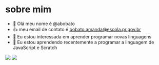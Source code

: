 # sobre mim
- 👋 Olá meu nome é @abobato
- 👍 meu email de contato é bobato.amanda@escola.pr.gov.br
- 👀 Eu estou interessada em aprender programar novas linguagens
- 🌱 Eu estou aprendendo recentemente a programar a linguagem de JavaScript e Scratch

![](https://img.shields.io/badge/Scratch-4D97FF?style=for-the-badge&logo=Scratch&logoColor=white)
![](https://img.shields.io/badge/JavaScript-323330?style=for-the-badge&logo=javascript&logoColor=F7DF1E)
